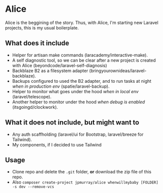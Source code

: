 # Alice

Alice is the beggining of the story. Thus, with Alice, I'm starting new Laravel projects, this is my usual boilerplate.

## What does it include

-   Helper for artisan make commands (laracademy/interactive-make).
-   A self diagnostic tool, so we can be clear after a new project is created with Alice (beyondcode/laravel-self-diagnosis)
-   Backblaze B2 as a filesystem adapter (bringyourownideas/laravel-backblaze).
-   Backups configured to used the B2 adapter, and to run tasks at night _when in production env_ (spatie/laravel-backup).
-   Helper to monitor what goes under the hood _when in local env_ (laravel/telescope).
-   Another helper to monitor under the hood _when debug is enabled_ (itsgoingd/clockwork).

## What it does not include, but might want to

-   Any auth scaffholding (laravel/ui for Bootstrap, laravel/breeze for Tailwind).
-   My components, if I decided to use Tailwind

## Usage

-   Clone repo and delete the `.git` folder, **or** download the zip file of this repo.
-   Also `composer create-project jpmurray/alice whenwillmybaby [FOLDER] -s dev --remove-vcs`

